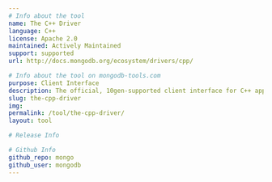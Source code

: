 ```yaml
---
# Info about the tool
name: The C++ Driver
language: C++
license: Apache 2.0
maintained: Actively Maintained
support: supported
url: http://docs.mongodb.org/ecosystem/drivers/cpp/

# Info about the tool on mongodb-tools.com
purpose: Client Interface
description: The official, 10gen-supported client interface for C++ applications.
slug: the-cpp-driver
img: 
permalink: /tool/the-cpp-driver/
layout: tool

# Release Info

# Github Info
github_repo: mongo
github_user: mongodb
---
```


